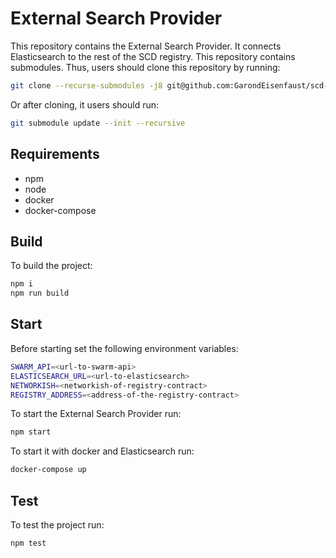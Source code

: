 # External Search Provider

This repository contains the External Search Provider.
It connects Elasticsearch to the rest of the SCD registry. 
This repository contains submodules.
Thus, users should clone this repository by running:

```bash
git clone --recurse-submodules -j8 git@github.com:GarondEisenfaust/scd-registry-meta.git
```

Or after cloning, it users should run:

```bash
git submodule update --init --recursive
```

## Requirements

- npm
- node
- docker
- docker-compose

## Build

To build the project:

```bash
npm i
npm run build
```

## Start

Before starting set the following environment variables:
```bash
SWARM_API=<url-to-swarm-api>
ELASTICSEARCH_URL=<url-to-elasticsearch>
NETWORKISH=<networkish-of-registry-contract>
REGISTRY_ADDRESS=<address-of-the-registry-contract>
```

To start the External Search Provider run:

```bash
npm start
```

To start it with docker and Elasticsearch run:

```bash
docker-compose up
```

## Test

To test the project run:

```bash
npm test
```

